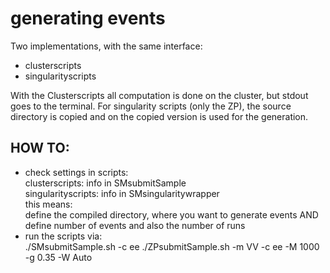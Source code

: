 # generating events
Two implementations, with the same interface:
* clusterscripts 
* singularityscripts

With the Clusterscripts all computation is done on the cluster,
but stdout goes to the terminal. For singularity scripts (only the ZP),
the source directory is copied and on the copied version is used for the generation. 

## HOW TO:
* check settings in scripts:  
clusterscripts: info in SMsubmitSample  
singularityscripts: info in SMsingularitywrapper  
this means:  
define the compiled directory, where you want to generate events AND
define number of events and also the number of runs
* run the scripts via:  
./SMsubmitSample.sh -c ee
./ZPsubmitSample.sh -m VV -c ee -M 1000 -g 0.35 -W Auto

